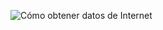 
![Cómo obtener datos de Internet](https://github.com/user-attachments/assets/f30b481a-1c80-48ce-ab35-2d19d600a57c)

